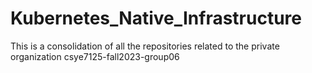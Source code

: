 # Kubernetes_Native_Infrastructure
This is a consolidation of all the repositories related to the private organization csye7125-fall2023-group06

